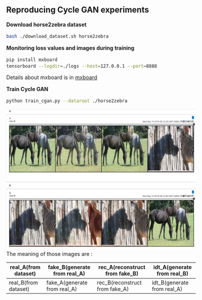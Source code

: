 ## Reproducing Cycle GAN experiments


**Download horse2zebra dataset**
```bash
bash ./download_dataset.sh horse2zebra
```

**Monitoring loss values and images during training**
```bash
pip install mxboard
tensorboard --logdir=./logs --host=127.0.0.1 --port=8888
```
Details about mxboard is in [mxboard](https://github.com/awslabs/mxboard)

**Train Cycle GAN**
```bash
python train_cgan.py --dataroot ./horse2zebra
```
![images](images.png "images during training")
The meaning of those images are :

| real_A(from dataset) | fake_B(generate from real_A) | rec_A(reconstruct from fake_B) | idt_A(generate from real_B) |
|---|---|---|---|
| real_B(from dataset) | fake_A(generate from real_A) | rec_B(reconstruct from fake_A) | idt_B(generate from real_A) |